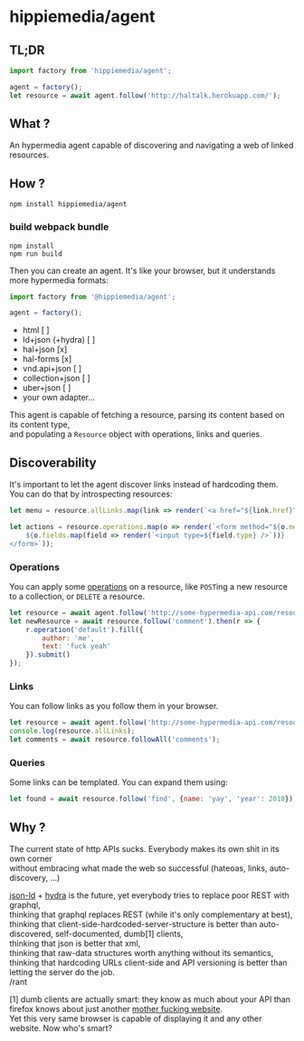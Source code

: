 
# hippiemedia/agent

## TL;DR

``` js
import factory from 'hippiemedia/agent';

agent = factory();
let resource = await agent.follow('http://haltalk.herokuapp.com/');
```

## What ?

An hypermedia agent capable of discovering and navigating a web of linked resources.


## How ?

    npm install hippiemedia/agent


### build webpack bundle

    npm install
    npm run build


Then you can create an agent. It's like your browser, but it understands more hypermedia formats: 

```js
import factory from '@hippiemedia/agent';

agent = factory();
```

 - html [ ]
 - ld+json (+hydra) [ ]
 - hal+json [x]
 - hal-forms [x]
 - vnd.api+json [ ]
 - collection+json [ ]
 - uber+json [ ]
 - your own adapter...

This agent is capable of fetching a resource, parsing its content based on its content type,  
and populating a `Resource` object with operations, links and queries.


## Discoverability

It's important to let the agent discover links instead of hardcoding them.  
You can do that by introspecting resources:

```js
let menu = resource.allLinks.map(link => render(`<a href="${link.href}">${link.rel}</a>`));

let actions = resource.operations.map(o => render(`<form method="${o.method}" action="${o.href}">
    ${o.fields.map(field => render(`<input type=${field.type} />`))}
</form>`));
```

### Operations

You can apply some [operations](http://www.hydra-cg.com/spec/latest/core/#hydra:Operation) on a resource, like `POST`ing a new resource to a collection, or `DELETE` a resource.

```js
let resource = await agent.follow('http://some-hypermedia-api.com/resource1');
let newResource = await resource.follow('comment').then(r => {
    r.operation('default').fill({
        author: 'me',
        text: 'fuck yeah'
    }).submit()
});
```

### Links

You can follow links as you follow them in your browser.

```js
let resource = await agent.follow('http://some-hypermedia-api.com/resource1');
console.log(resource.allLinks);
let comments = await resource.followAll('comments');
```

### Queries

Some links can be templated. You can expand them using:

```js
let found = await resource.follow('find', {name: 'yay', 'year': 2018});
```

## Why ?

The current state of http APIs sucks. Everybody makes its own shit in its own corner  
without embracing what made the web so successful (hateoas, links, auto-discovery, ...)

[json-ld](http://json-ld.org/) + [hydra](http://www.hydra-cg.com/) is the future, yet everybody tries to replace poor REST with graphql,  
thinking that graphql replaces REST (while it's only complementary at best),  
thinking that client-side-hardcoded-server-structure is better than auto-discovered, self-documented, dumb[1] clients,  
thinking that json is better that xml,  
thinking that raw-data structures worth anything without its semantics,  
thinking that hardcoding URLs client-side and API versioning is better than letting the server do the job.   
/rant

[1] dumb clients are actually smart: they know as much about your API than firefox knows about just another [mother fucking website](http://motherfuckingwebsite.com/).  
Yet this very same browser is capable of displaying it and any other website. Now who's smart?

